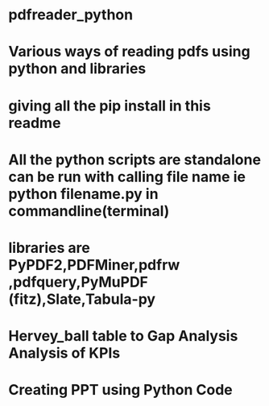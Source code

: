 # pdfreader_python
# Various ways of reading pdfs using python and libraries
# giving all the pip install in this readme
# All the python scripts are standalone can be run with calling file name ie python filename.py in commandline(terminal)
# libraries are PyPDF2,PDFMiner,pdfrw ,pdfquery,PyMuPDF (fitz),Slate,Tabula-py
# Hervey_ball table to Gap Analysis Analysis of KPIs
# Creating PPT using Python Code
 
